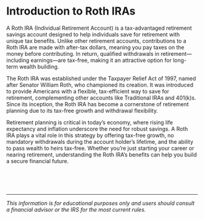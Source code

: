 # Introduction to Roth IRAs

A Roth IRA (Individual Retirement Account) is a tax-advantaged retirement savings account designed to help individuals save for retirement with unique tax benefits. Unlike other retirement accounts, contributions to a Roth IRA are made with after-tax dollars, meaning you pay taxes on the money before contributing. In return, qualified withdrawals in retirement—including earnings—are tax-free, making it an attractive option for long-term wealth building.

The Roth IRA was established under the Taxpayer Relief Act of 1997, named after Senator William Roth, who championed its creation. It was introduced to provide Americans with a flexible, tax-efficient way to save for retirement, complementing other accounts like Traditional IRAs and 401(k)s. Since its inception, the Roth IRA has become a cornerstone of retirement planning due to its tax-free growth and withdrawal flexibility.

Retirement planning is critical in today’s economy, where rising life expectancy and inflation underscore the need for robust savings. A Roth IRA plays a vital role in this strategy by offering tax-free growth, no mandatory withdrawals during the account holder’s lifetime, and the ability to pass wealth to heirs tax-free. Whether you’re just starting your career or nearing retirement, understanding the Roth IRA’s benefits can help you build a secure financial future.

<BR>
<BR>
<BR>

*********************

_This information is for educational purposes only and users should consult a financial advisor or the IRS for the most current rules._

